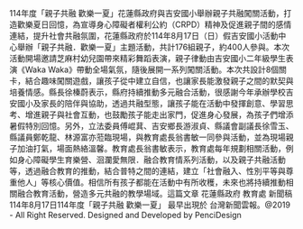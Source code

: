 114年度「親子共融 歡樂一夏」花蓮縣政府與吉安國小舉辦親子共融闖關活動，打造歡樂夏日回憶，為宣導身心障礙者權利公約（CRPD）精神及促進親子間的感情連結，提升社會共融氛圍，花蓮縣政府於114年8月17日（日）假吉安國小活動中心舉辦「親子共融．歡樂一夏」主題活動，共計176組親子，約400人參與。本次活動開場邀請芝麻村幼兒園帶來精彩舞蹈表演，親子律動由吉安國小二年級學生表演《Waka Waka》帶動全場氣氛，隨後展開一系列闖關活動。本次共設計8個關卡，結合趣味闖關遊戲，讓孩子從中建立自信，也讓家長能激發親子之間的默契與培養情感。縣長徐榛蔚表示，縣府持續推動多元融合活動，很感謝今年承辦學校吉安國小及家長的陪伴與協助，透過共融型態，讓孩子能在活動中發揮創意、學習思考、增進親子與社會互動，也鼓勵孩子能走出家門，促進身心發展，為孩子們增添暑假特別回憶。另外，立法委員傅崐萁、吉安鄉長游淑貞、縣議會副議長徐雪玉、縣議員鄭乾龍、林源富亦蒞臨現場，與教育處長翁書敏一同參與活動，並為現場親子加油打氣，場面熱絡溫馨。教育處長翁書敏表示，教育處每年規劃相關活動，例如身心障礙學生育樂營、洄瀾愛無限．融合教育情系列活動，以及親子共融活動等，透過融合教育的推動，結合普特之間的連結，建立「社會融入、性別平等與尊重他人」等核心價值。相信所有孩子都能在活動中有所收穫，未來也將持續推動相關融合教育活動，營造多元共融的教學場域。這篇文章 花蓮縣政府 教育處 新聞稿114年8月17日114年度「親子共融 歡樂一夏」 最早出現於 台灣新聞雲報。@2019 - All Right Reserved. Designed and Developed by PenciDesign